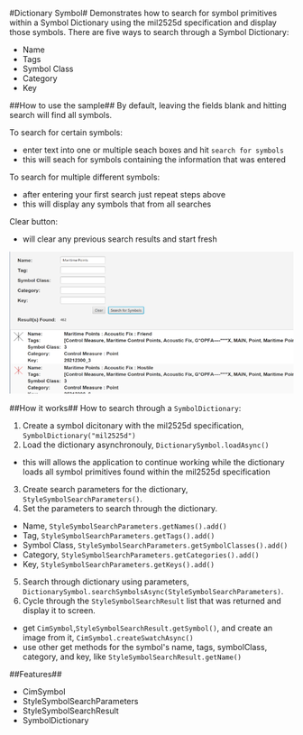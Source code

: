 #Dictionary Symbol#
Demonstrates how to search for symbol primitives within a Symbol Dictionary using the mil2525d specification and display those symbols.
There are five ways to search through a Symbol Dictionary:
- Name
- Tags
- Symbol Class
- Category
- Key

##How to use the sample##
By default, leaving the fields blank and hitting search will find all symbols.

To search for certain symbols:
  - enter text into one or multiple seach boxes and hit `search for symbols`
  - this will seach for symbols containing the information that was entered 

To search for multiple different symbols:
  - after entering your first search just repeat steps above
  - this will display any symbols that from all searches

Clear button:
  - will clear any previous search results and start fresh

![](SymbolDictionary.png)


##How it works##
How to search through a `SymbolDictionary`:

1. Create a symbol dicitonary with the mil2525d specification, `SymbolDictionary("mil2525d")`
2. Load the dictionary asynchronouly, `DictionarySymbol.loadAsync()`
  - this will allows the application to continue working while the dictionary loads all symbol primitives found within the mil2525d specification
3. Create search parameters for the dictionary, `StyleSymbolSearchParameters()`.
4. Set the parameters to search through the dictionary.
  - Name, `StyleSymbolSearchParameters.getNames().add()`
  - Tag, `StyleSymbolSearchParameters.getTags().add()`
  - Symbol Class, `StyleSymbolSearchParameters.getSymbolClasses().add()`
  - Category, `StyleSymbolSearchParameters.getCategories().add()`
  - Key, `StyleSymbolSearchParameters.getKeys().add()`
5.  Search through dictionary using parameters, `DictionarySymbol.searchSymbolsAsync(StyleSymbolSearchParameters)`.
6. Cycle through the `StyleSymbolSearchResult` list that was returned and display it to screen.
  - get `CimSymbol`,`StyleSymbolSearchResult.getSymbol()`, and create an image from it, `CimSymbol.createSwatchAsync()`
  - use other get methods for the symbol's name, tags, symbolClass, category, and key, like `StyleSymbolSearchResult.getName()`

##Features##
- CimSymbol
- StyleSymbolSearchParameters
- StyleSymbolSearchResult
- SymbolDictionary
